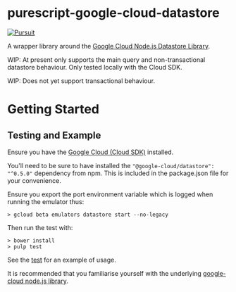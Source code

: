 # purescript-google-cloud-datastore
[![Pursuit](https://pursuit.purescript.org/packages/purescript-google-cloud-datastore/badge)](https://pursuit.purescript.org/packages/purescript-google-cloud-datastore)

A wrapper library around the [Google Cloud Node.js Datastore Library](https://googlecloudplatform.github.io/google-cloud-node/#/).

WIP: At present only supports the main query and non-transactional datastore behaviour. Only tested locally with the Cloud SDK.

WIP: Does not yet support transactional behaviour.

# Getting Started

## Testing and Example

Ensure you have the [Google Cloud (Cloud SDK)](https://cloud.google.com/sdk/) installed.

You'll need to be sure to have installed the `"@google-cloud/datastore": "^0.5.0"` dependency from npm.
This is included in the package.json file for your convenience.

Ensure you export the port environment variable which is logged when running the emulator thus:

```
> gcloud beta emulators datastore start --no-legacy
```

Then run the test with:

```
> bower install
> pulp test
```

See the [test](https://github.com/jamesthompson/purescript-google-cloud-datastore/blob/master/test/Main.purs) for an example of usage.

It is recommended that you familiarise yourself with the underlying [google-cloud node.js library](https://googlecloudplatform.github.io/google-cloud-node/#/docs/google-cloud/0.43.0/datastore).

